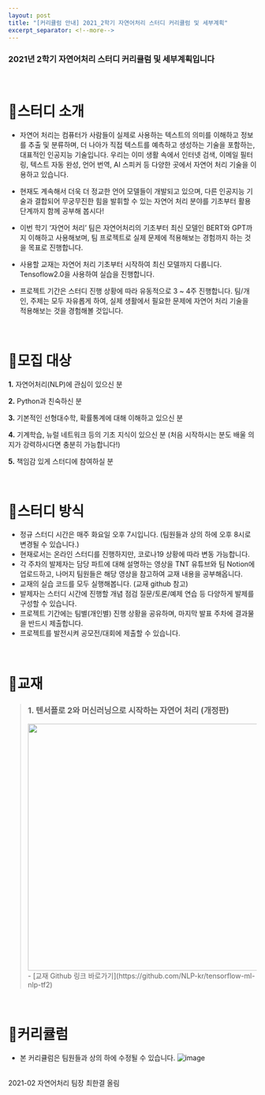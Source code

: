 ```yaml
---
layout: post
title: "[커리큘럼 안내] 2021_2학기 자연어처리 스터디 커리큘럼 및 세부계획"
excerpt_separator: <!--more-->
---
```


### **2021년 2학기 자연어처리 스터디 커리큘럼 및 세부계획입니다**
<!--more-->

<br>
 

# 🔔스터디 소개 

- 자연어 처리는 컴퓨터가 사람들이 실제로 사용하는 텍스트의 의미를 이해하고 정보를 추출 및 분류하며, 더 나아가 직접 텍스트를 예측하고 생성하는 기술을 포함하는, 대표적인 인공지능 기술입니다. 우리는 이미 생활 속에서 인터넷 검색, 이메일 필터링, 텍스트 자동 완성, 언어 번역, AI 스피커 등 다양한 곳에서 자연어 처리 기술을 이용하고 있습니다. 

- 	현재도 계속해서 더욱 더 정교한 언어 모델들이 개발되고 있으며, 다른 인공지능 기술과 결합되어 무궁무진한 힘을 발휘할 수 있는 자연어 처리 분야를 기초부터 활용 단계까지 함께 공부해 봅시다!

- 이번 학기 ‘자연어 처리’ 팀은 자연어처리의 기초부터 최신 모델인 BERT와 GPT까지 이해하고 사용해보며, 팀 프로젝트로 실제 문제에 적용해보는 경험까지 하는 것을 목표로 진행합니다.
 
- 사용할 교재는 자연어 처리 기초부터 시작하여 최신 모델까지 다룹니다. Tensoflow2.0을 사용하여 실습을 진행합니다.

- 프로젝트 기간은 스터디 진행 상황에 따라 유동적으로 3 ~ 4주 진행합니다. 팀/개인, 주제는 모두 자유롭게 하여, 실제 생활에서 필요한 문제에 자연어 처리 기술을 적용해보는 것을 경험해볼 것입니다.

<br>

# 🔔모집 대상

**1.** 자연어처리(NLP)에 관심이 있으신 분

**2.** Python과 친숙하신 분

**3.** 기본적인 선형대수학, 확률통계에 대해 이해하고 있으신 분

**4.** 기계학습, 뉴럴 네트워크 등의 기초 지식이 있으신 분 (처음 시작하시는 분도 배울 의지가 강력하시다면 충분히 가능합니다!)

**5.** 책임감 있게 스터디에 참여하실 분 

<br>

# 🔔스터디 방식
 
- 정규 스터디 시간은 매주 화요일 오후 7시입니다. (팀원들과 상의 하에 오후 8시로 변경될 수 있습니다.)
- 현재로서는 온라인 스터디를 진행하지만, 코로나19 상황에 따라 변동 가능합니다.
- 각 주차의 발제자는 담당 파트에 대해 설명하는 영상을 TNT 유튜브와 팀 Notion에 업로드하고, 나머지 팀원들은 해당 영상을 참고하여 교재 내용을 공부해옵니다.
- 교재의 실습 코드를 모두 실행해봅니다. (교재 github 참고)
- 발제자는 스터디 시간에 진행할 개념 점검 질문/토론/예제 연습 등 다양하게 발제를 구성할 수 있습니다.
- 프로젝트 기간에는 팀별(개인별) 진행 상황을 공유하며, 마지막 발표 주차에 결과물을 반드시 제출합니다.
- 프로젝트를 발전시켜 공모전/대회에 제출할 수 있습니다.

<br>

# 🔔교재

> ### 1. 텐서플로 2와 머신러닝으로 시작하는 자연어 처리 (개정판)
> <img width = "500" align="center" src = "https://user-images.githubusercontent.com/74092405/129452664-7fdca68b-14e2-4e69-a10b-2b179b035425.png"/>
> - [교재 Github 링크 바로가기](https://github.com/NLP-kr/tensorflow-ml-nlp-tf2)

<br>

# 🔔커리큘럼
- 본 커리큘럼은 팀원들과 상의 하에 수정될 수 있습니다.
![image](https://user-images.githubusercontent.com/74092405/129452716-38fa8e0a-79cf-4f6e-b319-628784961d04.png)

<br>

<footer>
    2021-02 자연어처리 팀장 최한결 올림
</footer>

<br>

